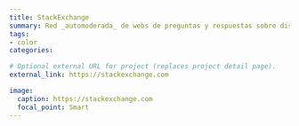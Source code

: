 ```yaml
---
title: StackExchange
summary: Red _automoderada_ de webs de preguntas y respuestas sobre distintos temas.
tags:
- color
categories: 

# Optional external URL for project (replaces project detail page).
external_link: https://stackexchange.com

image:
  caption: https://stackexchange.com
  focal_point: Smart
---
```

